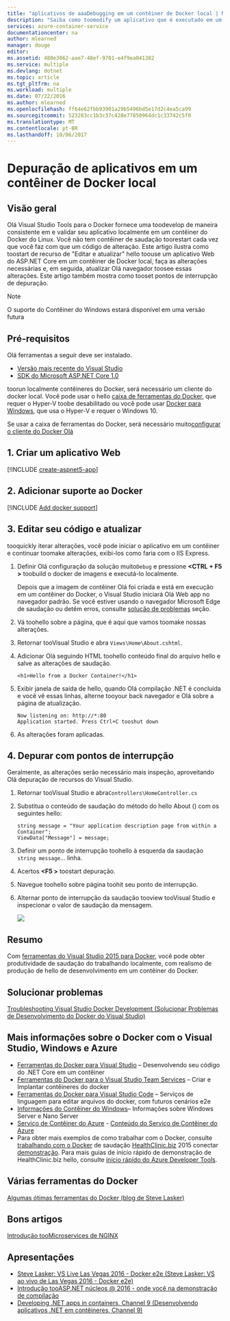 ```yaml
---
title: "aplicativos de aaaDebugging em um contêiner de Docker local | Microsoft Docs"
description: "Saiba como toomodify um aplicativo que é executado em um contêiner de Docker local, atualizar o contêiner de saudação por meio de editar e atualizar e definir pontos de interrupção de depuração"
services: azure-container-service
documentationcenter: na
author: mlearned
manager: douge
editor: 
ms.assetid: 480e3062-aae7-48ef-9701-e4f9ea041382
ms.service: multiple
ms.devlang: dotnet
ms.topic: article
ms.tgt_pltfrm: na
ms.workload: multiple
ms.date: 07/22/2016
ms.author: mlearned
ms.openlocfilehash: ff64e62fbb93901a29b5496bd5e17d2c4ea5ca99
ms.sourcegitcommit: 523283cc1b3c37c428e77850964dc1c33742c5f0
ms.translationtype: MT
ms.contentlocale: pt-BR
ms.lasthandoff: 10/06/2017
---
```

# <a name="debugging-apps-in-a-local-docker-container"></a>Depuração de aplicativos em um contêiner de Docker local
## <a name="overview"></a>Visão geral
Olá Visual Studio Tools para o Docker fornece uma toodevelop de maneira consistente em e validar seu aplicativo localmente em um contêiner do Docker do Linux.
Você não tem contêiner de saudação toorestart cada vez que você faz com que um código de alteração.
Este artigo ilustra como toostart de recurso de "Editar e atualizar" hello toouse um aplicativo Web do ASP.NET Core em um contêiner de Docker local, faça as alterações necessárias e, em seguida, atualizar Olá navegador toosee essas alterações.
Este artigo também mostra como tooset pontos de interrupção de depuração.

> [!NOTE]
> O suporte do Contêiner do Windows estará disponível em uma versão futura
>
>

## <a name="prerequisites"></a>Pré-requisitos
Olá ferramentas a seguir deve ser instalado.

* [Versão mais recente do Visual Studio](https://www.visualstudio.com/downloads/)
* [SDK do Microsoft ASP.NET Core 1.0](https://go.microsoft.com/fwlink/?LinkID=809122)

toorun localmente contêineres do Docker, será necessário um cliente do docker local.
Você pode usar o hello [caixa de ferramentas do Docker](https://www.docker.com/products/docker-toolbox), que requer o Hyper-V toobe desabilitado ou você pode usar [Docker para Windows](https://www.docker.com/get-docker), que usa o Hyper-V e requer o Windows 10.

Se usar a caixa de ferramentas do Docker, será necessário muito[configurar o cliente do Docker Olá](vs-azure-tools-docker-setup.md)

## <a name="1-create-a-web-app"></a>1. Criar um aplicativo Web
[!INCLUDE [create-aspnet5-app](../includes/create-aspnet5-app.md)]

## <a name="2-add-docker-support"></a>2. Adicionar suporte ao Docker
[!INCLUDE [Add docker support](../includes/vs-azure-tools-docker-add-docker-support.md)]

## <a name="3-edit-your-code-and-refresh"></a>3. Editar seu código e atualizar
tooquickly iterar alterações, você pode iniciar o aplicativo em um contêiner e continuar toomake alterações, exibi-los como faria com o IIS Express.

1. Definir Olá configuração da solução muito`Debug` e pressione  **&lt;CTRL + F5 >** toobuild o docker de imagens e executá-lo localmente.

    Depois que a imagem de contêiner Olá foi criada e está em execução em um contêiner do Docker, o Visual Studio iniciará Olá Web app no navegador padrão.
    Se você estiver usando o navegador Microsoft Edge de saudação ou detêm erros, consulte [solução de problemas](vs-azure-tools-docker-troubleshooting-docker-errors.md) seção.
2. Vá toohello sobre a página, que é aqui que vamos toomake nossas alterações.
3. Retornar tooVisual Studio e abra `Views\Home\About.cshtml`.
4. Adicionar Olá seguindo HTML toohello conteúdo final do arquivo hello e salve as alterações de saudação.

    ```
    <h1>Hello from a Docker Container!</h1>
    ```
5. Exibir janela de saída de hello, quando Olá compilação .NET é concluída e você vê essas linhas, alterne tooyour back navegador e Olá sobre a página de atualização.

   ```
   Now listening on: http://*:80
   Application started. Press Ctrl+C tooshut down
   ```
6. As alterações foram aplicadas.

## <a name="4-debug-with-breakpoints"></a>4. Depurar com pontos de interrupção
Geralmente, as alterações serão necessário mais inspeção, aproveitando Olá depuração de recursos do Visual Studio.

1. Retornar tooVisual Studio e abra`Controllers\HomeController.cs`
2. Substitua o conteúdo de saudação do método do hello About () com os seguintes hello:

   ```
   string message = "Your application description page from within a Container";
   ViewData["Message"] = message;
   ````
3. Definir um ponto de interrupção toohello à esquerda da saudação `string message`... linha.
4. Acertos  **&lt;F5 >** toostart depuração.
5. Navegue toohello sobre página toohit seu ponto de interrupção.
6. Alternar ponto de interrupção da saudação tooview tooVisual Studio e inspecionar o valor de saudação da mensagem.

   ![][2]

## <a name="summary"></a>Resumo
Com [ferramentas do Visual Studio 2015 para Docker](https://aka.ms/DockerToolsForVS), você pode obter produtividade de saudação do trabalhando localmente, com realismo de produção de hello de desenvolvimento em um contêiner do Docker.

## <a name="troubleshooting"></a>Solucionar problemas
[Troubleshooting Visual Studio Docker Development (Solucionar Problemas de Desenvolvimento do Docker do Visual Studio)](vs-azure-tools-docker-troubleshooting-docker-errors.md)

## <a name="more-about-docker-with-visual-studio-windows-and-azure"></a>Mais informações sobre o Docker com o Visual Studio, Windows e Azure
* [Ferramentas do Docker para Visual Studio](http://aka.ms/dockertoolsforvs) – Desenvolvendo seu código do .NET Core em um contêiner
* [Ferramentas do Docker para o Visual Studio Team Services](http://aka.ms/dockertoolsforvsts) – Criar e Implantar contêineres do docker
* [Ferramentas do Docker para Visual Studio Code](http://aka.ms/dockertoolsforvscode) – Serviços de linguagem para editar arquivos do docker, com futuros cenários e2e
* [Informações do Contêiner do Windows](http://aka.ms/containers)– Informações sobre Windows Server e Nano Server
* [Serviço de Contêiner do Azure](https://azure.microsoft.com/services/container-service/) - [Conteúdo do Serviço de Contêiner do Azure](http://aka.ms/AzureContainerService)
* Para obter mais exemplos de como trabalhar com o Docker, consulte [trabalhando com o Docker](https://github.com/Microsoft/HealthClinic.biz/wiki/Working-with-Docker) de saudação [HealthClinic.biz](https://github.com/Microsoft/HealthClinic.biz) 2015 conectar [demonstração](https://blogs.msdn.microsoft.com/visualstudio/2015/12/08/connectdemos-2015-healthclinic-biz/). Para mais guias de início rápido de demonstração de HealthClinic.biz hello, consulte [início rápido do Azure Developer Tools](https://github.com/Microsoft/HealthClinic.biz/wiki/Azure-Developer-Tools-Quickstarts).

## <a name="various-docker-tools"></a>Várias ferramentas do Docker
[Algumas ótimas ferramentas do Docker (blog de Steve Lasker)](https://blogs.msdn.microsoft.com/stevelasker/2016/03/25/some-great-docker-tools/)

## <a name="good-articles"></a>Bons artigos
[Introdução tooMicroservices de NGINX](https://www.nginx.com/blog/introduction-to-microservices/)

## <a name="presentations"></a>Apresentações
* [Steve Lasker: VS Live Las Vegas 2016 - Docker e2e (Steve Lasker: VS ao vivo de Las Vegas 2016 - Docker e2e)](https://github.com/SteveLasker/Presentations/blob/master/VSLive2016/Vegas/)
* [Introdução tooASP.NET núcleos @ 2016 - onde você na demonstração de compilação](https://channel9.msdn.com/Events/Build/2016/B810)
* [Developing .NET apps in containers, Channel 9 (Desenvolvendo aplicativos .NET em contêineres, Channel 9)](https://blogs.msdn.microsoft.com/stevelasker/2016/02/19/developing-asp-net-apps-in-docker-containers/)

[2]: ./media/vs-azure-tools-docker-edit-and-refresh/breakpoint.png
